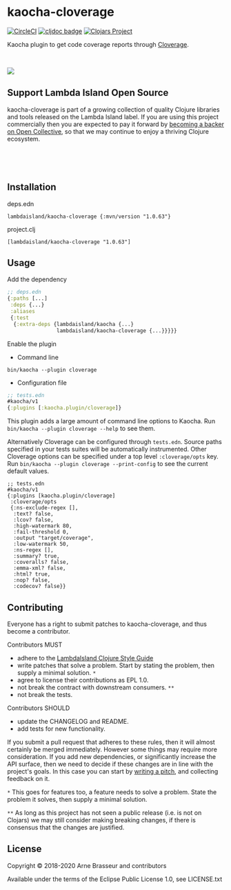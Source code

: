 # kaocha-cloverage

<!-- badges -->
[![CircleCI](https://circleci.com/gh/lambdaisland/kaocha-cloverage.svg?style=svg)](https://circleci.com/gh/lambdaisland/kaocha-cloverage) [![cljdoc badge](https://cljdoc.org/badge/lambdaisland/kaocha-cloverage)](https://cljdoc.org/d/lambdaisland/kaocha-cloverage) [![Clojars Project](https://img.shields.io/clojars/v/lambdaisland/kaocha-cloverage.svg)](https://clojars.org/lambdaisland/kaocha-cloverage)
<!-- /badges -->

Kaocha plugin to get code coverage reports through [Cloverage](https://github.com/cloverage/cloverage).

<!-- opencollective -->

&nbsp;

<img align="left" src="https://github.com/lambdaisland/open-source/raw/master/artwork/lighthouse_readme.png">

&nbsp;

## Support Lambda Island Open Source

kaocha-cloverage is part of a growing collection of quality Clojure libraries and
tools released on the Lambda Island label. If you are using this project
commercially then you are expected to pay it forward by
[becoming a backer on Open Collective](http://opencollective.com/lambda-island#section-contribute),
so that we may continue to enjoy a thriving Clojure ecosystem.

&nbsp;

&nbsp;

<!-- /opencollective -->

## Installation

deps.edn

```
lambdaisland/kaocha-cloverage {:mvn/version "1.0.63"}
```

project.clj

```
[lambdaisland/kaocha-cloverage "1.0.63"]
```

## Usage

Add the dependency

``` clojure
;; deps.edn
{:paths [...]
 :deps {...}
 :aliases
 {:test
  {:extra-deps {lambdaisland/kaocha {...}
                lambdaisland/kaocha-cloverage {...}}}}}
```

Enable the plugin

- Command line

```
bin/kaocha --plugin cloverage
```

- Configuration file

``` clojure
;; tests.edn
#kaocha/v1
{:plugins [:kaocha.plugin/cloverage]}
```

This plugin adds a large amount of command line options to Kaocha. Run `bin/kaocha --plugin cloverage --help` to see them.

Alternatively Cloverage can be configured through `tests.edn`. Source paths specified in your tests suites will be automatically instrumented. Other Cloverage options can be specified under a top level `:cloverage/opts` key. Run `bin/kaocha --plugin cloverage --print-config` to see the current default values.

```
;; tests.edn
#kaocha/v1
{:plugins [kaocha.plugin/cloverage]
 :cloverage/opts
 {:ns-exclude-regex [],
  :text? false,
  :lcov? false,
  :high-watermark 80,
  :fail-threshold 0,
  :output "target/coverage",
  :low-watermark 50,
  :ns-regex [],
  :summary? true,
  :coveralls? false,
  :emma-xml? false,
  :html? true,
  :nop? false,
  :codecov? false}}
```

<!-- contributing -->
## Contributing

Everyone has a right to submit patches to kaocha-cloverage, and thus become a contributor.

Contributors MUST

- adhere to the [LambdaIsland Clojure Style Guide](https://nextjournal.com/lambdaisland/clojure-style-guide)
- write patches that solve a problem. Start by stating the problem, then supply a minimal solution. `*`
- agree to license their contributions as EPL 1.0.
- not break the contract with downstream consumers. `**`
- not break the tests.

Contributors SHOULD

- update the CHANGELOG and README.
- add tests for new functionality.

If you submit a pull request that adheres to these rules, then it will almost
certainly be merged immediately. However some things may require more
consideration. If you add new dependencies, or significantly increase the API
surface, then we need to decide if these changes are in line with the project's
goals. In this case you can start by [writing a pitch](https://nextjournal.com/lambdaisland/pitch-template),
and collecting feedback on it.

`*` This goes for features too, a feature needs to solve a problem. State the problem it solves, then supply a minimal solution.

`**` As long as this project has not seen a public release (i.e. is not on Clojars)
we may still consider making breaking changes, if there is consensus that the
changes are justified.
<!-- /contributing -->

<!-- license -->
## License

Copyright &copy; 2018-2020 Arne Brasseur and contributors

Available under the terms of the Eclipse Public License 1.0, see LICENSE.txt
<!-- /license -->